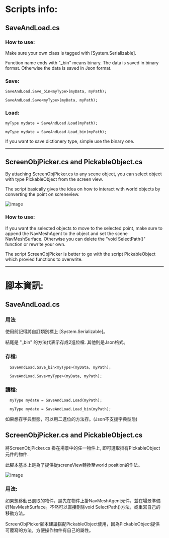 # Scripts info:

## SaveAndLoad.cs

### How to use:

Make sure your own class is tagged with [System.Serializable].

Function name ends with "_bin" means binary. The data is saved in binary format. Otherwise the data is saved in Json format.


### Save:
  ```
  SaveAndLoad.Save_bin<myType>(myData, myPath);
  
  SaveAndLoad.Save<myType>(myData, myPath);
  ```
  
### Load:
  ```
  myType mydate = SaveAndLoad.Load(myPath);
  
  myType mydate = SaveAndLoad.Load_bin(myPath);
  ```

If you want to save dictionery type, simple use the binary one.

<hr>

## ScreenObjPicker.cs and PickableObject.cs

By attaching ScreenObjPicker.cs to any scene object, you can select object with type PickableObject from the screen view.

The script basically gives the idea on how to interact with world objects by converting the point on screneview.

![image](https://i.imgur.com/3Kh0b1P.gif)

### How to use:

If you want the selected objects to move to the selected point, make sure to append the NavMeshAgent to the object and set the scene NavMeshSurface. Otherwise you can delete the "void SelectPath()" function or rewrite your own.

The script ScreenObjPicker is better to go with the script PickableObject which provied functions to overwrite.


<hr>

# 腳本資訊:

## SaveAndLoad.cs

### 用法

使用前記得將自訂類別標上 [System.Serializable]。

結尾是 "_bin" 的方法代表示存成2進位檔. 其他則是Json格式。


### 存檔:
```
  SaveAndLoad.Save_bin<myType>(myData, myPath);
  
  SaveAndLoad.Save<myType>(myData, myPath);
```
  
### 讀檔:
```
  myType mydate = SaveAndLoad.Load(myPath);
  
  myType mydate = SaveAndLoad.Load_bin(myPath);
```

如果想存字典型態，可以用二進位的方法存。(Json不支援字典型態)


## ScreenObjPicker.cs and PickableObject.cs

將ScreenObjPicker.cs 掛在場景中的任一物件上, 即可選取掛有PickableObject元件的物件.

此腳本基本上是為了提供從screneView轉換至world position的作法。

![image](https://i.imgur.com/3Kh0b1P.gif)

### 用法:

如果想移動已選取的物件，請先在物件上掛NavMeshAgent元件，並在場景準備好NavMeshSurface。不然可以直接刪除void SelectPath()方法，或重寫自己的移動方法。

ScreenObjPicker腳本建議搭配PickableObject使用，因為PickableObject提供可覆寫的方法，方便操作物件有自己的屬性。

